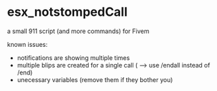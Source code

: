 # esx_notstompedCall
a small 911 script (and more commands) for Fivem

known issues:
- notifications are showing multiple times
- multiple blips are created for a single call ( --> use /endall instead of /end)
- unecessary variables (remove them if they bother you)
